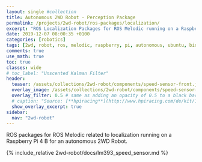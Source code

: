 ```yaml
---
layout: single #collection
title: Autonomous 2WD Robot - Perception Package
permalink: /projects/2wd-robot/ros-packages/localization/
excerpt: "ROS Localization Packages for ROS Melodic running on a Raspberry Pi 4 for an autonomous 2WD Robot to localize itself."
date: 2019-12-07 08:00:35 +0100
categories: [robotics]
tags: [2wd, robot, ros, melodic, raspberry, pi, autonomous, ubuntu, bionic, package, perception, speed, sensor, odometry, localization]
comments: true
use_math: true
toc: true
classes: wide
# toc_label: "Unscented Kalman Filter"
header:
  teaser: /assets/collections/2wd-robot/components/speed-sensor-front.jpg
  overlay_image: /assets/collections/2wd-robot/components/speed-sensor-front.jpg
  overlay_filter: 0.5 # same as adding an opacity of 0.5 to a black background
  # caption: "Source: [**hpiracing**](http://www.hpiracing.com/de/kit/114343)"
  show_overlay_excerpt: true
sidebar:
  nav: "2wd-robot"
---
```


ROS packages for ROS Melodic related to localization running on a Raspberry Pi 4 B for an autonomous 2WD Robot.

{% include_relative 2wd-robot/docs/lm393_speed_sensor.md %}
